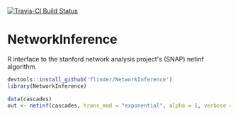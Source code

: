 [![Travis-CI Build Status](https://travis-ci.org/flinder/NetworkInference.svg?branch=master)](https://travis-ci.org/flinder/NetworkInference)

# NetworkInference

R interface to the stanford network analysis project's (SNAP) netinf algorithm.


```R
devtools::install_github('flinder/NetworkInference')
library(NetworkInference)

data(cascades)
out <- netinf(cascades, trans_mod = "exponential", alpha = 1, verbose = TRUE)
```